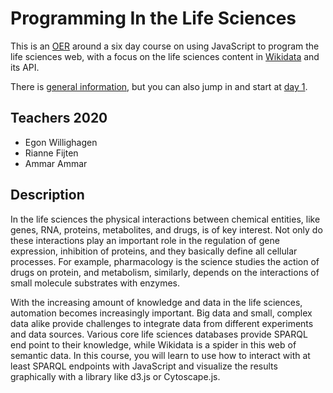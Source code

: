 # Programming In the Life Sciences

This is an [OER](https://egonw.github.io/pils/) around a six day course on using JavaScript to program the life sciences web, with a focus on the life sciences content in [Wikidata](wikidata.org) and its API.

There is [general information](index.md), but you can also jump in and start at [day 1](day1.md).

## Teachers 2020

* Egon Willighagen
* Rianne Fijten
* Ammar Ammar

## Description

In the life sciences the physical interactions between chemical entities, like genes, RNA, proteins, metabolites, and drugs, is of key interest. Not only do these interactions play an important role in the regulation of gene expression, inhibition of proteins, and they basically define all cellular processes. For example, pharmacology is the science studies the action of drugs on protein, and metabolism, similarly, depends on the interactions of small molecule substrates with enzymes.

With the increasing amount of knowledge and data in the life sciences, automation becomes increasingly important. Big data and small, complex data alike provide challenges to integrate data from different experiments and data sources. Various core life sciences databases provide SPARQL end point to their knowledge, while Wikidata is a spider in this web of semantic data. In this course, you will learn to use how to interact with at least SPARQL endpoints with JavaScript and visualize the results graphically with a library like d3.js or Cytoscape.js.
